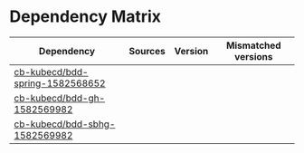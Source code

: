 # Dependency Matrix

Dependency | Sources | Version | Mismatched versions
---------- | ------- | ------- | -------------------
[cb-kubecd/bdd-spring-1582568652](https://github.com/cb-kubecd/bdd-spring-1582568652.git) |  | []() | 
[cb-kubecd/bdd-gh-1582569982](https://github.com/cb-kubecd/bdd-gh-1582569982.git) |  | []() | 
[cb-kubecd/bdd-sbhg-1582569982](https://github.com/cb-kubecd/bdd-sbhg-1582569982.git) |  | []() | 
